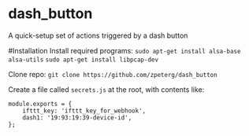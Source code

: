 # dash_button
A quick-setup set of actions triggered by a dash button

#Installation
Install required programs:
```sudo apt-get install alsa-base alsa-utils```
```sudo apt-get install libpcap-dev```

Clone repo:
```git clone https://github.com/zpeterg/dash_button```

Create a file called ```secrets.js``` at the root, with contents like:
```
module.exports = {
    ifttt_key: 'ifttt_key_for_webhook',
    dash1: '19:93:19:39-device-id',
};
```
